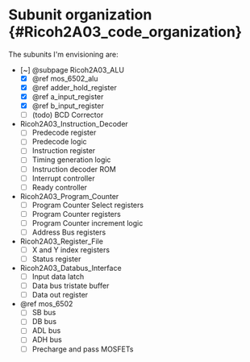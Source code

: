 # Subunit organization {#Ricoh2A03_code_organization}

The subunits I'm envisioning are:

- [~] @subpage Ricoh2A03_ALU
    - [x] @ref mos_6502_alu
    - [x] @ref adder_hold_register
    - [x] @ref a_input_register
    - [x] @ref b_input_register
    - [ ] (todo) BCD Corrector
- Ricoh2A03_Instruction_Decoder
    - [ ] Predecode register
    - [ ] Predecode logic
    - [ ] Instruction register
    - [ ] Timing generation logic
    - [ ] Instruction decoder ROM
    - [ ] Interrupt controller
    - [ ] Ready controller
- Ricoh2A03_Program_Counter
    - [ ] Program Counter Select registers
    - [ ] Program Counter registers
    - [ ] Program Counter increment logic
    - [ ] Address Bus registers
- Ricoh2A03_Register_File
    - [ ] X and Y index registers
    - [ ] Status register
- Ricoh2A03_Databus_Interface
    - [ ] Input data latch
    - [ ] Data bus tristate buffer
    - [ ] Data out register
- @ref mos_6502
    - [ ] SB bus
    - [ ] DB bus
    - [ ] ADL bus
    - [ ] ADH bus
    - [ ] Precharge and pass MOSFETs
